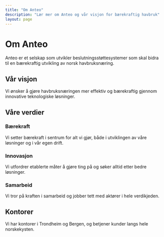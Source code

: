 ```yaml
---
title: "Om Anteo"
description: "Lær mer om Anteo og vår visjon for bærekraftig havbruk"
layout: page
---
```


# Om Anteo

Anteo er et selskap som utvikler beslutningsstøttesystemer som skal bidra til en bærekraftig utvikling av norsk havbruksnæring.

## Vår visjon

Vi ønsker å gjøre havbruksnæringen mer effektiv og bærekraftig gjennom innovative teknologiske løsninger.

## Våre verdier

### Bærekraft
Vi setter bærekraft i sentrum for alt vi gjør, både i utviklingen av våre løsninger og i vår egen drift.

### Innovasjon
Vi utfordrer etablerte måter å gjøre ting på og søker alltid etter bedre løsninger.

### Samarbeid
Vi tror på kraften i samarbeid og jobber tett med aktører i hele verdikjeden.

## Kontorer

Vi har kontorer i Trondheim og Bergen, og betjener kunder langs hele norskekysten.
